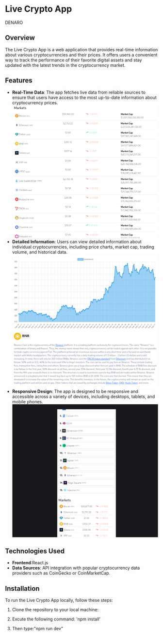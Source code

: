 # Live Crypto App

DENARO

## Overview

The Live Crypto App is a web application that provides real-time information about various cryptocurrencies and their prices. It offers users a convenient way to track the performance of their favorite digital assets and stay updated with the latest trends in the cryptocurrency market.

## Features

- **Real-Time Data**: The app fetches live data from reliable sources to ensure that users have access to the most up-to-date information about cryptocurrency prices.
![](images/image.png)
- **Detailed Information**: Users can view detailed information about individual cryptocurrencies, including price charts, market cap, trading volume, and historical data.
![](images/image2.png)
- **Responsive Design**: The app is designed to be responsive and accessible across a variety of devices, including desktops, tablets, and mobile phones.
![](images/image3.png)
## Technologies Used

- **Frontend**:React.js
- **Data Sources**: API integration with popular cryptocurrency data providers such as CoinGecko or CoinMarketCap.

## Installation

To run the Live Crypto App locally, follow these steps:

1. Clone the repository to your local machine:

2. Excute the following command: 'npm install'

3. Then type:"npm run dev" 